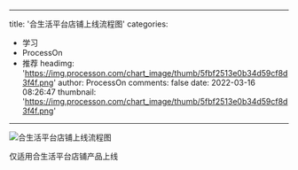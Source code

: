 
---
title: '合生活平台店铺上线流程图'
categories: 
 - 学习
 - ProcessOn
 - 推荐
headimg: 'https://img.processon.com/chart_image/thumb/5fbf2513e0b34d59cf8d3f4f.png'
author: ProcessOn
comments: false
date: 2022-03-16 08:26:47
thumbnail: 'https://img.processon.com/chart_image/thumb/5fbf2513e0b34d59cf8d3f4f.png'
---

<div>   
<img class="thumb" alt="合生活平台店铺上线流程图" src="https://img.processon.com/chart_image/thumb/5fbf2513e0b34d59cf8d3f4f.png" referrerpolicy="no-referrer">
<p>仅适用合生活平台店铺产品上线</p>  
</div>
            